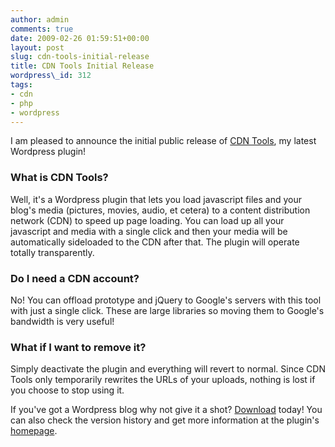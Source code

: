 ```yaml
---
author: admin
comments: true
date: 2009-02-26 01:59:51+00:00
layout: post
slug: cdn-tools-initial-release
title: CDN Tools Initial Release
wordpress\_id: 312
tags:
- cdn
- php
- wordpress
---
```


I am pleased to announce the initial public release of [CDN Tools](/cdn-tools/), my latest Wordpress plugin!


### What is CDN Tools?


Well, it's a Wordpress plugin that lets you load javascript files and your blog's media (pictures, movies, audio, et cetera) to a content distribution network (CDN) to speed up page loading.  You can load up all your javascript and media with a single click and then your media will be automatically sideloaded to the CDN after that.  The plugin will operate totally transparently.


### Do I need a CDN account?


No!  You can offload prototype and jQuery to Google's servers with this tool with just a single click.  These are large libraries so moving them to Google's bandwidth is very useful!


### What if I want to remove it?


Simply deactivate the plugin and everything will revert to normal.  Since CDN Tools only temporarily rewrites the URLs of your uploads, nothing is lost if you choose to stop using it.

If you've got a Wordpress blog why not give it a shot?  [Download](http://wordpress.org/extend/plugins/cdn-tools/) today!  You can also check the version history and get more information at the plugin's [homepage](/cdn-tools/).
